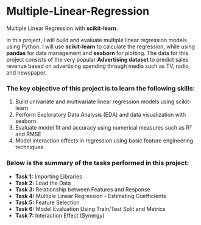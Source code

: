 # Multiple-Linear-Regression
Multiple Linear Regression with __scikit-learn__.

In this project, I will build and evaluate multiple linear regression models using Python. I will use __scikit-learn__ to calculate the regression, while using __pandas__ for data management and __seaborn__ for plotting. The data for this project consists of the very popular __Advertising dataset__ to predict sales revenue based on advertising spending through media such as TV, radio, and newspaper.

### The key objective of this project is to learn the following skills:
1. Build univariate and multivariate linear regression models using scikit-learn
2. Perform Exploratory Data Analysis (EDA) and data visualization with seaborn
3. Evaluate model fit and accuracy using numerical measures such as R² and RMSE
4. Model interaction effects in regression using basic feature engineering techniques

### Below is the summary of the tasks performed in this project:
- __Task 1:__ Importing Libraries
- __Task 2:__ Load the Data
- __Task 3:__ Relationship between Features and Response
- __Task 4:__ Multiple Linear Regression - Estimating Coefficients
- __Task 5:__ Feature Selection
- __Task 6:__ Model Evaluation Using Train/Test Split and Metrics
- __Task 7:__ Interaction Effect (Synergy)
